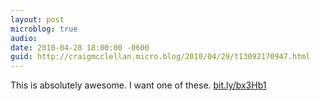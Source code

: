```yaml
---
layout: post
microblog: true
audio: 
date: 2010-04-28 18:00:00 -0600
guid: http://craigmcclellan.micro.blog/2010/04/29/t13092170947.html
---
```

This is absolutely awesome.  I want one of these. [bit.ly/bx3Hb1](http://bit.ly/bx3Hb1)
